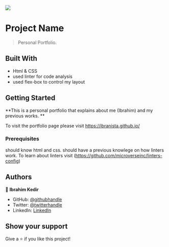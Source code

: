 ![](https://img.shields.io/badge/Microverse-blueviolet)

# Project Name

> Personal Portfolio.

## Built With

- Html & CSS
- used linter for code analysis
- used flex-box to control my layout

## Getting Started

**This is a personal portfolio that explains about me (Ibrahim) and my previous works. **

To visit the portfolio page please visit https://ibranista.github.io/

### Prerequisites

should know html and css.
should have a previous knowlege on how linters work. To learn about linters visit (https://github.com/microverseinc/linters-config)

## Authors

👤 **Ibrahim Kedir**

- GitHub: [@githubhandle](https://github.com/ibranista)
- Twitter: [@twitterhandle](https://twitter.com/ibranista9)
- LinkedIn: [LinkedIn](https://linkedin.com/in/ibranista)

## Show your support

Give a ⭐️ if you like this project!
